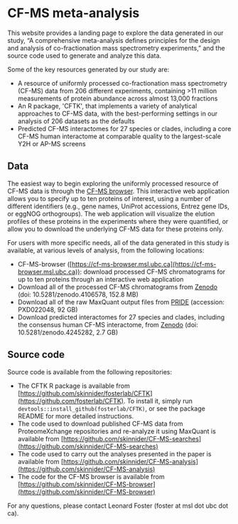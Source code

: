 # CF-MS meta-analysis

This website provides a landing page to explore the data generated in our study, “A comprehensive meta-analysis defines principles for the design and analysis of co-fractionation mass spectrometry experiments,” and the source code used to generate and analyze this data.

Some of the key resources generated by our study are:

- A resource of uniformly processed co-fractionation mass spectrometry (CF-MS) data from 206 different experiments, containing >11 million measurements of protein abundance across almost 13,000 fractions
- An R package, 'CFTK', that implements a variety of analytical approaches to CF-MS data, with the best-performing settings in our analysis of 206 datasets as the defaults
- Predicted CF-MS interactomes for 27 species or clades, including a core CF-MS human interactome at comparable quality to the largest-scale Y2H or AP-MS screens

## Data

The easiest way to begin exploring the uniformly processed resource of CF-MS data is through the [CF-MS browser](https://cf-ms-browser.msl.ubc.ca). This interactive web application allows you to specify up to ten proteins of interest, using a number of different identifiers (e.g., gene names, UniProt accessions, Entrez gene IDs, or eggNOG orthogroups). The web application will visualize the elution profiles of these proteins in the experiments where they were quantified, or allow you to download the underlying CF-MS data for these proteins only. 

For users with more specific needs, all of the data generated in this study is available, at various levels of analysis, from the following locations:

- CF-MS-browser ([https://cf-ms-browser.msl.ubc.ca](https://cf-ms-browser.msl.ubc.ca)): download processed CF-MS chromatograms for up to ten proteins through an interactive web application
- Download all of the processed CF-MS chromatograms from [Zenodo](https://doi.org/10.5281/zenodo.4106578) (doi: 10.5281/zenodo.4106578, 152.8 MB)
- Download all of the raw MaxQuant output files from [PRIDE](https://www.ebi.ac.uk/pride/archive/projects/PXD022048) (accession: PXD022048, 92 GB)
- Download predicted interactomes for 27 species and clades, including the consensus human CF-MS interactome, from [Zenodo](https://doi.org/10.5281/zenodo.4245282) (doi: 10.5281/zenodo.4245282, 2.7 GB)

## Source code 

Source code is available from the following repositories:

- The CFTK R package is available from [https://github.com/skinnider/fosterlab/CFTK](https://github.com/fosterlab/CFTK). To install it, simply run `devtools::install_github(fosterlab/CFTK)`, or see the package README for more detailed instructions.
- The code used to download published CF-MS data from ProteomeXchange repositories and re-analyze it using MaxQuant is available from [https://github.com/skinnider/CF-MS-searches](https://github.com/skinnider/CF-MS-searches)
- The code used to carry out the analyses presented in the paper is available from [https://github.com/skinnider/CF-MS-analysis](https://github.com/skinnider/CF-MS-analysis)
- The code for the CF-MS browser is available from [https://github.com/skinnider/CF-MS-browser](https://github.com/skinnider/CF-MS-browser)

For any questions, please contact Leonard Foster (foster at msl dot ubc dot ca). 

